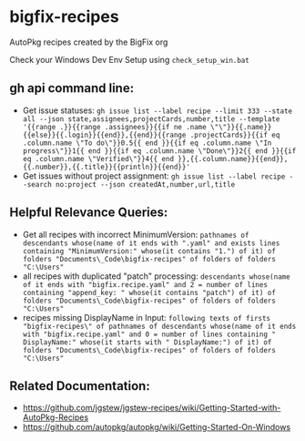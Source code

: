 # bigfix-recipes

AutoPkg recipes created by the BigFix org

Check your Windows Dev Env Setup using `check_setup_win.bat`

## gh api command line:

- Get issue statuses: `gh issue list --label recipe --limit 333 --state all --json state,assignees,projectCards,number,title --template '{{range .}}{{range .assignees}}{{if ne .name \"\"}}{{.name}}{{else}}{{.login}}{{end}},{{end}}{{range .projectCards}}{{if eq .column.name \"To do\"}}0.5{{ end }}{{if eq .column.name \"In progress\"}}1{{ end }}{{if eq .column.name \"Done\"}}2{{ end }}{{if eq .column.name \"Verified\"}}4{{ end }},{{.column.name}}{{end}},{{.number}},{{.title}}{{println}}{{end}}'`
- Get issues without project assignment: `gh issue list --label recipe --search no:project --json createdAt,number,url,title`

## Helpful Relevance Queries:

- Get all recipes with incorrect MinimumVersion: `pathnames of descendants whose(name of it ends with ".yaml" and exists lines containing "MinimumVersion:" whose(it contains "1.") of it) of folders "Documents\_Code\bigfix-recipes" of folders of folders "C:\Users"`
- all recipes with duplicated "patch" processing: `descendants whose(name of it ends with "bigfix.recipe.yaml" and 2 = number of lines containing "append_key: " whose(it contains "patch") of it) of folders "Documents\_Code\bigfix-recipes" of folders of folders "C:\Users"`
- recipes missing DisplayName in Input: `following texts of firsts "bigfix-recipes\" of pathnames of descendants whose(name of it ends with "bigfix.recipe.yaml" and 0 = number of lines containing " DisplayName:" whose(it starts with " DisplayName:") of it) of folders "Documents\_Code\bigfix-recipes" of folders of folders "C:\Users"`

## Related Documentation:

- https://github.com/jgstew/jgstew-recipes/wiki/Getting-Started-with-AutoPkg-Recipes
- https://github.com/autopkg/autopkg/wiki/Getting-Started-On-Windows
